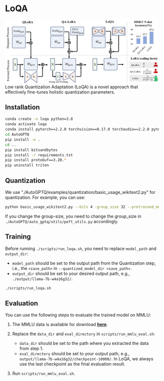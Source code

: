 # LoQA
<div align="center">
  <img src="image/LoQA.png" width="600"/>
</div>
Low rank Quantization Adaptation (LoQA) is a novel approach that effectively fine-tunes holistic quantization parameters. 

## Installation
```bash
conda create -n loqa python=3.8
conda activate loqa
conda install pytorch==2.2.0 torchvision==0.17.0 torchaudio==2.2.0 pytorch-cuda=12.1 -c pytorch -c nvidia
cd AutoGPTQ 
pip install -e .
cd ..
pip install bitsandbytes
pip install -r requirements.txt
pip install protobuf==3.20.*
pip uninstall triton
```

## Quantization
We use "./AutoGPTQ/examples/quantization/basic_usage_wikitext2.py" for quantization.
For example, you can use:
```bash
python basic_usage_wikitext2.py --bits 4 -group_size 32 --pretrained_model_dir <model_path> --quantized_model_dir <save_path>
```
If you change the group-size, you need to change the group_size in `./AutoGPTQ/auto_gptq/utils/peft_utils.py` accordingly.


## Training

Before running `./scripts/run_loqa.sh`, you need to replace `model_path` and `output_dir`:
- `model_path` should be set to the output path from the Quantization step, i.e., the `<save_path>` in `--quantized_model_dir <save_path>`.
- `output_dir` should be set to your desired output path, e.g., `./output/llama-7b-w4a16g32/`.

```bash
./scripts/run_loqa.sh
```


## Evaluation
You can use the following steps to evaluate the trained model on MMLU:

1. The MMLU data is available for download [**here**](https://people.eecs.berkeley.edu/~hendrycks/data.tar).

2. Replace the `data_dir` and `eval_directory` in `scripts/run_mmlu_eval.sh`:
   - `data_dir` should be set to the path where you extracted the data from step 1.
   - `eval_directory` should be set to your output path, e.g., `output/llama-7b-w4a16g32/checkpoint-10000/`. In LoQA, we always use the last checkpoint as the final evaluation result.

3. Run `scripts/run_mmlu_eval.sh`.
